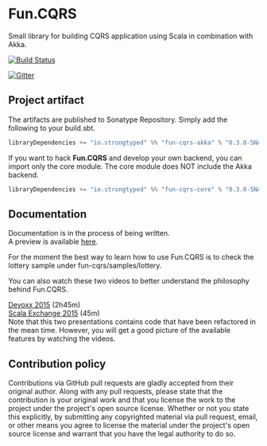 # Fun.CQRS

Small library for building CQRS application using Scala in combination with Akka.

[![Build Status](https://travis-ci.org/strongtyped/fun-cqrs.svg?branch=develop)](https://travis-ci.org/strongtyped/fun-cqrs)

[![Gitter](https://badges.gitter.im/Join%20Chat.svg)](https://gitter.im/strongtyped/fun-cqrs?utm_source=badge&utm_medium=badge&utm_campaign=pr-badge)


## Project artifact

The artifacts are published to Sonatype Repository. Simply add the following to your build.sbt.

```scala
libraryDependencies += "io.strongtyped" %% "fun-cqrs-akka" % "0.3.0-SNAPSHOT"
```

If you want to hack **Fun.CQRS** and develop your own backend, you can import only the core module.
The core module does NOT include the Akka backend.

```scala
libraryDependencies += "io.strongtyped" %% "fun-cqrs-core" % "0.3.0-SNAPSHOT"
```

## Documentation

Documentation is in the process of being written.  
A preview is available [here](http://htmlpreview.github.io/?https://github.com/strongtyped/fun-cqrs/blob/develop/docs/asciidoctor/index.html).

For the moment the best way to learn how to use Fun.CQRS is to check the lottery sample under fun-cqrs/samples/lottery.

You can also watch these two videos to better understand the philosophy behind Fun.CQRS.

[Devoxx 2015](https://www.youtube.com/watch?v=fQkKu4tTgCE) (2h45m)  
[Scala Exchange 2015](https://skillsmatter.com/skillscasts/7047-building-a-cqrs-application-using-the-scala-type-system-and-akka) (45m)  
 Note that this two presentations contains code that have been refactored in the mean time. However, you will get a good picture of the available features by watching the videos. 
  

## Contribution policy

Contributions via GitHub pull requests are gladly accepted from their original author. Along with any pull requests, please state that the contribution is your original work and that you license the work to the project under the project's open source license. Whether or not you state this explicitly, by submitting any copyrighted material via pull request, email, or other means you agree to license the material under the project's open source license and warrant that you have the legal authority to do so.

